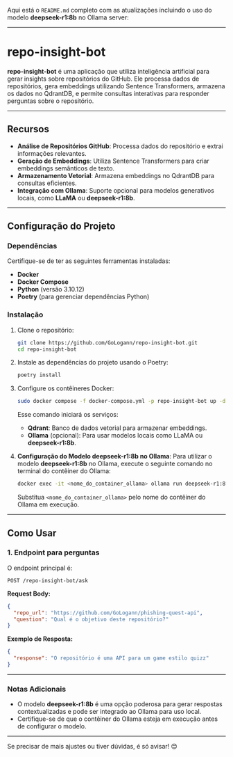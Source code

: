 Aqui está o `README.md` completo com as atualizações incluindo o uso do modelo **deepseek-r1:8b** no Ollama server:

---

# repo-insight-bot

**repo-insight-bot** é uma aplicação que utiliza inteligência artificial para gerar insights sobre repositórios do GitHub. Ele processa dados de repositórios, gera embeddings utilizando Sentence Transformers, armazena os dados no QdrantDB, e permite consultas interativas para responder perguntas sobre o repositório.

---

## **Recursos**

- **Análise de Repositórios GitHub**: Processa dados do repositório e extrai informações relevantes.
- **Geração de Embeddings**: Utiliza Sentence Transformers para criar embeddings semânticos de texto.
- **Armazenamento Vetorial**: Armazena embeddings no QdrantDB para consultas eficientes.
- **Integração com Ollama**: Suporte opcional para modelos generativos locais, como **LLaMA** ou **deepseek-r1:8b**.

---

## **Configuração do Projeto**

### **Dependências**

Certifique-se de ter as seguintes ferramentas instaladas:

- **Docker**
- **Docker Compose**
- **Python** (versão 3.10.12)
- **Poetry** (para gerenciar dependências Python)

### **Instalação**

1. Clone o repositório:
   ```bash
   git clone https://github.com/GoLogann/repo-insight-bot.git
   cd repo-insight-bot
   ```

2. Instale as dependências do projeto usando o Poetry:
   ```bash
   poetry install
   ```

3. Configure os contêineres Docker:
   ```bash
   sudo docker compose -f docker-compose.yml -p repo-insight-bot up -d
   ```

   Esse comando iniciará os serviços:
   - **Qdrant**: Banco de dados vetorial para armazenar embeddings.
   - **Ollama** (opcional): Para usar modelos locais como LLaMA ou **deepseek-r1:8b**.

4. **Configuração do Modelo deepseek-r1:8b no Ollama**:
   Para utilizar o modelo **deepseek-r1:8b** no Ollama, execute o seguinte comando no terminal do contêiner do Ollama:
   ```bash
   docker exec -it <nome_do_container_ollama> ollama run deepseek-r1:8b
   ```
   Substitua `<nome_do_container_ollama>` pelo nome do contêiner do Ollama em execução.

---

## **Como Usar**

### **1. Endpoint para perguntas**

O endpoint principal é:

```http
POST /repo-insight-bot/ask
```

**Request Body:**

```json
{
  "repo_url": "https://github.com/GoLogann/phishing-quest-api",
  "question": "Qual é o objetivo deste repositório?"
}
```

**Exemplo de Resposta:**

```json
{
  "response": "O repositório é uma API para um game estilo quizz"
}
```

---

### **Notas Adicionais**

- O modelo **deepseek-r1:8b** é uma opção poderosa para gerar respostas contextualizadas e pode ser integrado ao Ollama para uso local.
- Certifique-se de que o contêiner do Ollama esteja em execução antes de configurar o modelo.

---

Se precisar de mais ajustes ou tiver dúvidas, é só avisar! 😊